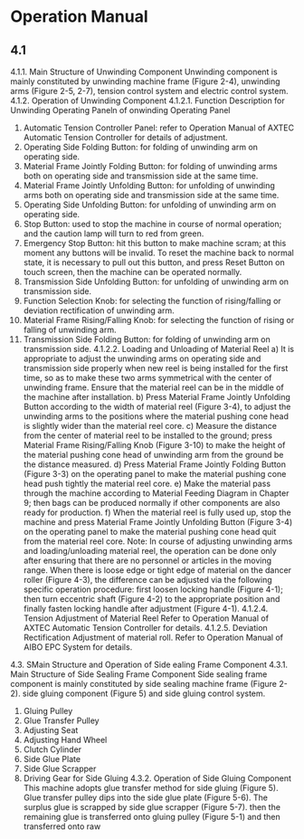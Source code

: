 # Operation Manual


## 4.1 
4.1.1. Main Structure of Unwinding Component
Unwinding component is mainly constituted by unwinding machine frame (Figure 2-4), unwinding arms (Figure 2-5, 2-7), tension control system and electric control system.
4.1.2. Operation of Unwinding Component
4.1.2.1. Function Description for Unwinding Operating Paneln of onwinding Operating Panel
1. Automatic Tension Controller Panel: refer to Operation Manual of AXTEC Automatic Tension Controller for details of adjustment.
2. Operating Side Folding Button: for folding of unwinding arm on operating side.
3. Material Frame Jointly Folding Button: for folding of unwinding arms both on operating side and transmission side at the same time.
4. Material Frame Jointly Unfolding Button: for unfolding of unwinding arms both on operating side and transmission side at the same time.
5. Operating Side Unfolding Button: for unfolding of unwinding arm on operating side.
6. Stop Button: used to stop the machine in course of normal operation; and the caution lamp will turn to red from green.
7. Emergency Stop Button: hit this button to make machine scram; at this moment any buttons
will be invalid. To reset the machine back to normal state, it is necessary to pull out this button,
and press Reset Button on touch screen, then the machine can be operated normally.
8. Transmission Side Unfolding Button: for unfolding of unwinding arm on transmission side.
9. Function Selection Knob: for selecting the function of rising/falling or deviation rectification of unwinding arm.
10. Material Frame Rising/Falling Knob: for selecting the function of rising or falling of
unwinding arm.
11. Transmission Side Folding Button: for folding of unwinding arm on transmission side.
4.1.2.2. Loading and Unloading of Material Reel
a) It is appropriate to adjust the unwinding arms on operating side and transmission side properly when new reel is being installed for the first time, so as to make these two arms symmetrical with the center of unwinding frame. Ensure that the material reel can be in the middle of the machine after installation.
b) Press Material Frame Jointly Unfolding Button according to the width of material reel (Figure 3-4), to adjust the unwinding arms to the positions where the material pushing cone head is slightly wider than the material reel core.
c) Measure the distance from the center of material reel to be installed to the ground; press Material Frame Rising/Falling Knob (Figure 3-10) to make the height of the material pushing cone head of unwinding arm from the ground be the distance measured.
d) Press Material Frame Jointly Folding Button (Figure 3-3) on the operating panel to make the material pushing cone head push tightly the material reel core.
e) Make the material pass through the machine according to Material Feeding Diagram in Chapter 9; then bags can be produced normally if other components are also ready for production.
f) When the material reel is fully used up, stop the machine and press Material Frame Jointly
Unfolding Button (Figure 3-4) on the operating panel to make the material pushing cone head quit from the material reel core.
Note:
In course of adjusting unwinding arms and loading/unloading material reel, the operation can be done only after ensuring that there are no personnel or articles in the moving range.
When there is loose edge or tight edge of material on the dancer roller (Figure 4-3), the difference can be adjusted via the following specific operation procedure: first loosen locking handle (Figure 4-1); then turn eccentric shaft (Figure 4-2) to the appropriate position and finally fasten locking handle after adjustment (Figure 4-1).
4.1.2.4. Tension Adjustment of Material Reel
Refer to Operation Manual of AXTEC Automatic Tension Controller for details.
4.1.2.5. Deviation Rectification Adjustment of material roll.
Refer to Operation Manual of AIBO EPC System for details.

4.3. SMain Structure and Operation of Side ealing Frame Component
4.3.1. Main Structure of Side Sealing Frame Component
Side sealing frame component is mainly constituted by side sealing machine frame (Figure 2-2). side gluing component (Figure 5) and side gluing control system.
1. Gluing Pulley
2. Glue Transfer Pulley
3. Adjusting Seat
4. Adjusting Hand Wheel
5. Clutch Cylinder
6. Side Glue Plate
7. Side Glue Scrapper
8. Driving Gear for Side Gluing
4.3.2. Operation of Side Gluing Component
This machine adopts glue transfer method for side gluing (Figure 5). Glue transfer pulley dips into the side glue plate (Figure 5-6). The surplus glue is scrapped by side glue scrapper (Figure 5-7). then the remaining glue is transferred onto gluing pulley (Figure 5-1) and then transferred onto raw